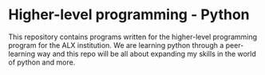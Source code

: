 # Higher-level programming - Python

This repository contains programs written for the higher-level programming program for the ALX institution.
We are learning python through a peer-learning way and this repo will be all about expanding my skills in the world of python and more.
